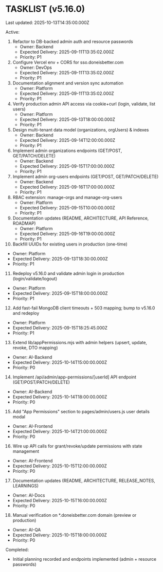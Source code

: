 # TASKLIST (v5.16.0)

Last updated: 2025-10-13T14:35:00.000Z

Active:
1) Refactor to DB-backed admin auth and resource passwords
   - Owner: Backend
   - Expected Delivery: 2025-09-11T13:35:02.000Z
   - Priority: P1
2) Configure Vercel env + CORS for sso.doneisbetter.com
   - Owner: DevOps
   - Expected Delivery: 2025-09-11T13:35:02.000Z
   - Priority: P1
3) Documentation alignment and version sync automation
   - Owner: Platform
   - Expected Delivery: 2025-09-11T13:35:02.000Z
   - Priority: P1
4) Verify production admin API access via cookie+curl (login, validate, list users)
   - Owner: Platform
   - Expected Delivery: 2025-09-13T18:00:00.000Z
   - Priority: P1
5) Design multi-tenant data model (organizations, orgUsers) & indexes
   - Owner: Backend
   - Expected Delivery: 2025-09-14T12:00:00.000Z
   - Priority: P1
6) Implement admin organizations endpoints (GET/POST, GET/PATCH/DELETE)
   - Owner: Backend
   - Expected Delivery: 2025-09-15T17:00:00.000Z
   - Priority: P1
7) Implement admin org-users endpoints (GET/POST, GET/PATCH/DELETE)
   - Owner: Backend
   - Expected Delivery: 2025-09-16T17:00:00.000Z
   - Priority: P1
8) RBAC extension: manage-orgs and manage-org-users
   - Owner: Platform
   - Expected Delivery: 2025-09-15T10:00:00.000Z
   - Priority: P1
9) Documentation updates (README, ARCHITECTURE, API Reference, ROADMAP)
   - Owner: Platform
   - Expected Delivery: 2025-09-16T19:00:00.000Z
   - Priority: P1
10) Backfill UUIDs for existing users in production (one-time)
   - Owner: Platform
   - Expected Delivery: 2025-09-13T18:30:00.000Z
   - Priority: P1
11) Redeploy v5.16.0 and validate admin login in production (login/validate/logout)
   - Owner: Platform
   - Expected Delivery: 2025-09-15T18:00:00.000Z
   - Priority: P1
12) Add fast-fail MongoDB client timeouts + 503 mapping; bump to v5.16.0 and redeploy
   - Owner: Platform
   - Expected Delivery: 2025-09-15T18:25:45.000Z
   - Priority: P1
13) Extend lib/appPermissions.mjs with admin helpers (upsert, update, revoke, DTO mapping)
   - Owner: AI-Backend
   - Expected Delivery: 2025-10-14T15:00:00.000Z
   - Priority: P0
14) Implement /api/admin/app-permissions/[userId] API endpoint (GET/POST/PATCH/DELETE)
   - Owner: AI-Backend
   - Expected Delivery: 2025-10-14T18:00:00.000Z
   - Priority: P0
15) Add "App Permissions" section to pages/admin/users.js user details modal
   - Owner: AI-Frontend
   - Expected Delivery: 2025-10-14T21:00:00.000Z
   - Priority: P0
16) Wire up API calls for grant/revoke/update permissions with state management
   - Owner: AI-Frontend
   - Expected Delivery: 2025-10-15T12:00:00.000Z
   - Priority: P0
17) Documentation updates (README, ARCHITECTURE, RELEASE_NOTES, LEARNINGS)
   - Owner: AI-Docs
   - Expected Delivery: 2025-10-15T16:00:00.000Z
   - Priority: P0
18) Manual verification on *.doneisbetter.com domain (preview or production)
   - Owner: AI-QA
   - Expected Delivery: 2025-10-15T18:00:00.000Z
   - Priority: P0

Completed:
- Initial planning recorded and endpoints implemented (admin + resource passwords)
